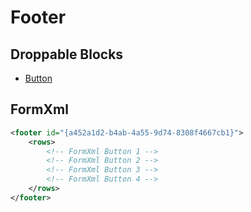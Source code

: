 # Footer

## Droppable Blocks

- [Button](../Controls/Button)

## FormXml

```xml
<footer id="{a452a1d2-b4ab-4a55-9d74-8308f4667cb1}">
    <rows>
        <!-- FormXml Button 1 -->
        <!-- FormXml Button 2 -->
        <!-- FormXml Button 3 -->
        <!-- FormXml Button 4 -->
    </rows>
</footer>
```
